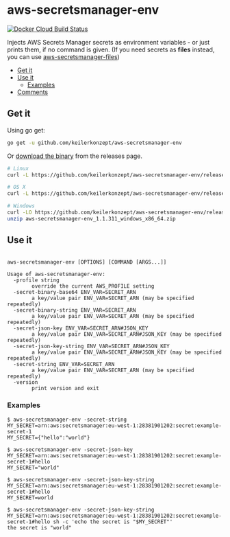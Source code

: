 # aws-secretsmanager-env

[![Docker Cloud Build Status](https://img.shields.io/docker/cloud/build/sgreben/aws-secretsmanager-env.svg)](https://hub.docker.com/r/sgreben/aws-secretsmanager-env/tags)

Injects AWS Secrets Manager secrets as environment variables - or just prints them, if no command is given. (If you need secrets as **files** instead, you can use [aws-secretsmanager-files](https://github.com/keilerkonzept/aws-secretsmanager-files))

<!-- TOC -->

- [Get it](#get-it)
- [Use it](#use-it)
  - [Examples](#examples)
- [Comments](#comments)

<!-- /TOC -->

## Get it

Using go get:

```bash
go get -u github.com/keilerkonzept/aws-secretsmanager-env
```

Or [download the binary](https://github.com/keilerkonzept/aws-secretsmanager-env/releases/latest) from the releases page.

```bash
# Linux
curl -L https://github.com/keilerkonzept/aws-secretsmanager-env/releases/download/1.1.311/aws-secretsmanager-env_1.1.311_linux_x86_64.tar.gz | tar xz

# OS X
curl -L https://github.com/keilerkonzept/aws-secretsmanager-env/releases/download/1.1.311/aws-secretsmanager-env_1.1.311_osx_x86_64.tar.gz | tar xz

# Windows
curl -LO https://github.com/keilerkonzept/aws-secretsmanager-env/releases/download/1.1.311/aws-secretsmanager-env_1.1.311_windows_x86_64.zip
unzip aws-secretsmanager-env_1.1.311_windows_x86_64.zip
```

## Use it

```text

aws-secretsmanager-env [OPTIONS] [COMMAND [ARGS...]]

Usage of aws-secretsmanager-env:
  -profile string
    	override the current AWS_PROFILE setting
  -secret-binary-base64 ENV_VAR=SECRET_ARN
    	a key/value pair ENV_VAR=SECRET_ARN (may be specified repeatedly)
  -secret-binary-string ENV_VAR=SECRET_ARN
    	a key/value pair ENV_VAR=SECRET_ARN (may be specified repeatedly)
  -secret-json-key ENV_VAR=SECRET_ARN#JSON_KEY
    	a key/value pair ENV_VAR=SECRET_ARN#JSON_KEY (may be specified repeatedly)
  -secret-json-key-string ENV_VAR=SECRET_ARN#JSON_KEY
    	a key/value pair ENV_VAR=SECRET_ARN#JSON_KEY (may be specified repeatedly)
  -secret-string ENV_VAR=SECRET_ARN
    	a key/value pair ENV_VAR=SECRET_ARN (may be specified repeatedly)
  -version
    	print version and exit
```

### Examples

```shell
$ aws-secretsmanager-env -secret-string MY_SECRET=arn:aws:secretsmanager:eu-west-1:28381901202:secret:example-secret-1
MY_SECRET={"hello":"world"}

$ aws-secretsmanager-env -secret-json-key MY_SECRET=arn:aws:secretsmanager:eu-west-1:28381901202:secret:example-secret-1#hello
MY_SECRET="world"

$ aws-secretsmanager-env -secret-json-key-string MY_SECRET=arn:aws:secretsmanager:eu-west-1:28381901202:secret:example-secret-1#hello
MY_SECRET=world

$ aws-secretsmanager-env -secret-json-key-string MY_SECRET=arn:aws:secretsmanager:eu-west-1:28381901202:secret:example-secret-1#hello sh -c 'echo the secret is "$MY_SECRET"'
the secret is "world"
```
